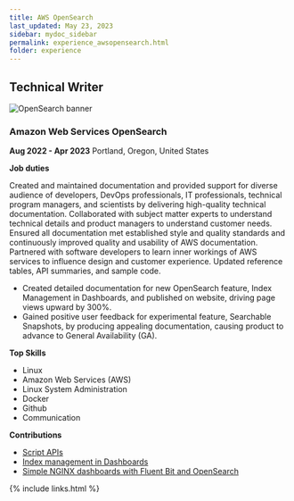 ```yaml
---
title: AWS OpenSearch
last_updated: May 23, 2023
sidebar: mydoc_sidebar
permalink: experience_awsopensearch.html
folder: experience
---
```


## Technical Writer

![OpenSearch banner]({{site.url}}{{site.baseurl}}/images/banner_opensearch.jpg)

### Amazon Web Services OpenSearch

**Aug 2022 - Apr 2023** Portland, Oregon, United States

**Job duties**

Created and maintained documentation and provided support for diverse audience of developers, DevOps professionals, IT professionals, technical program managers, and scientists by delivering high-quality technical documentation. Collaborated with subject matter experts to understand technical details and product managers to understand customer needs. Ensured all documentation met established style and quality standards and continuously improved quality and usability of AWS documentation. Partnered with software developers to learn inner workings of AWS services to influence design and customer experience. Updated reference tables, API summaries, and sample code.

 * Created detailed documentation for new OpenSearch feature, Index Management in Dashboards, and published on website, driving page views upward by 300%.
 * Gained positive user feedback for experimental feature, Searchable Snapshots, by producing appealing documentation, causing product to advance to General Availability (GA).

**Top Skills**

* Linux
* Amazon Web Services (AWS)
* Linux System Administration
* Docker
* Github
* Communication

 **Contributions**

 * [Script APIs](https://opensearch.org/docs/latest/api-reference/script-apis/index/)
 * [Index management in Dashboards](https://opensearch.org/docs/latest/dashboards/im-dashboards/index/)
 * [Simple NGINX dashboards with Fluent Bit and OpenSearch](https://opensearch.org/blog/NGINX-Dashboards-with-Fluent-Bit/)

 {% include links.html %}
